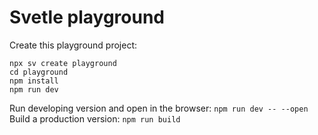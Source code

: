 # Svetle playground

Create this playground project:
```shell
npx sv create playground
cd playground
npm install
npm run dev
```

Run developing version and open in the browser: `npm run dev -- --open`
Build a production version: `npm run build`
